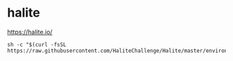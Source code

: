 # halite

https://halite.io/

```
sh -c "$(curl -fsSL https://raw.githubusercontent.com/HaliteChallenge/Halite/master/environment/install.sh)"
```
